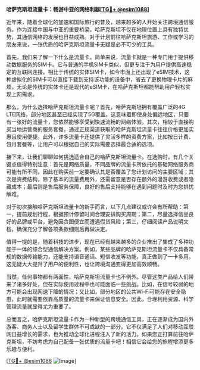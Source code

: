 **哈萨克斯坦流量卡：畅游中亚的网络利器[[TG💪+ @esim1088](https://t.me/s/esim1088)]**

近年来，随着全球化的加速和国际旅行的普及，越来越多的人开始关注跨境通信服务。作为连接中国与中亚的重要桥梁，哈萨克斯坦不仅在地理位置上具有独特优势，其通信网络的发展也日益成熟。对于计划前往哈萨克斯坦旅游、工作或学习的朋友来说，一张优质的哈萨克斯坦流量卡无疑是必不可少的工具。

首先，我们来了解一下什么是流量卡。简单来说，流量卡就是一种专门用于提供移动数据服务的SIM卡。它与普通的手机SIM卡类似，但更专注于为用户提供高速稳定的互联网连接。相比于传统的实体SIM卡，如今市面上还出现了eSIM技术，这种虚拟化的SIM卡可以直接下载到支持该功能的设备中，省去了更换物理卡片的麻烦。无论是传统的实体卡还是现代的eSIM卡，在哈萨克斯坦都能帮助用户轻松实现上网需求。

那么，为什么选择哈萨克斯坦流量卡呢？首先，哈萨克斯坦拥有覆盖广泛的4G LTE网络，部分地区甚至已经实现了5G覆盖。这意味着即使身处偏远地区，只要有一张好的流量卡，您依然能够享受到快速流畅的网络体验。其次，相较于直接购买当地运营商的服务套餐，通过正规渠道获取的哈萨克斯坦流量卡往往价格更加实惠且使用便捷。此外，许多流量卡还提供了灵活多样的资费方案，比如按日计费、包月套餐等，让用户可以根据自己的实际需要选择最合适的选项。

接下来，让我们聊聊如何挑选适合自己的哈萨克斯坦流量卡。在选购时，有几个关键点值得特别注意：首先是网络质量，不同品牌的流量卡所依托的基础网络服务商可能有所不同，因此在购买前一定要确认其是否覆盖了您计划访问的主要区域；其次是资费结构，除了基本的流量费用外，还需留意是否存在额外的漫游收费或者隐藏成本；最后则是售后服务保障，良好的售后支持能够在遇到问题时及时为您排忧解难。

对于初次接触哈萨克斯坦流量卡的新手而言，以下几点建议或许会有所帮助：第一，提前规划行程，根据预计停留时间合理安排购买周期；第二，尽量选择信誉良好的品牌或平台，避免因贪图便宜而遭遇假货风险；第三，仔细阅读产品说明文档，确保充分了解各项条款细则后再做决定。

值得一提的是，随着科技的进步，现在已经有越来越多的企业推出了集成了多种功能于一体的综合型通信解决方案。例如，某些品牌的哈萨克斯坦流量卡不仅具备常规的数据传输能力，还能支持语音通话、短信收发等功能，真正做到了一卡多用。这无疑大大提升了用户的便利性，也让跨境沟通变得更加高效顺畅。

当然，任何事物都有两面性，哈萨克斯坦流量卡也不例外。尽管这类产品给人们带来了诸多好处，但在实际使用过程中也可能面临一些挑战。比如，在信号较弱的地方可能会出现网速下降的情况；又比如，部分地区的公共Wi-Fi可能存在安全隐患，此时就需要依靠高质量的流量卡来保证信息安全。因此，合理利用资源、科学管理流量就显得尤为重要了。

总而言之，哈萨克斯坦流量卡作为一种新型的跨境通信工具，正在逐渐成为国内外游客、商务人士以及留学生群体不可或缺的一部分。它不仅满足了人们对移动互联网日益增长的需求，也为推动全球化进程注入了新的活力。如果您正打算前往哈萨克斯坦，不妨考虑为自己配备一张优质的流量卡吧！相信它会给您的旅程增添更多乐趣与便利。

[[TG💪+ @esim1088](https://t.me/s/esim1088) ![Image](https://i.postimg.cc/4NQfJmqS/Snipaste-2025-05-13-00-14-12.png)]